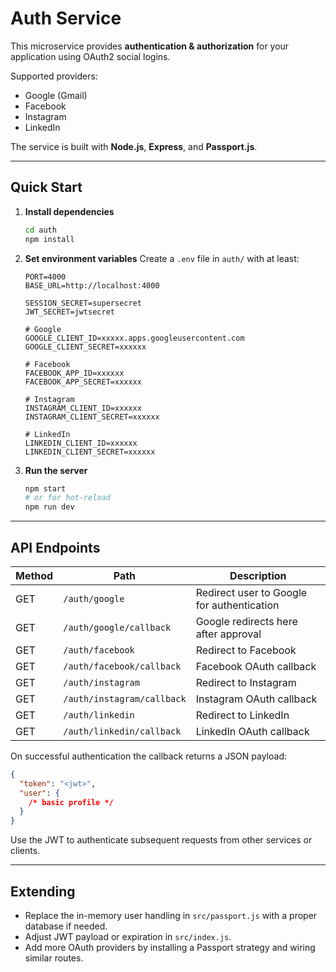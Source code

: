 # Auth Service

This microservice provides **authentication & authorization** for your application using OAuth2 social logins.

Supported providers:

- Google (Gmail)
- Facebook
- Instagram
- LinkedIn

The service is built with **Node.js**, **Express**, and **Passport.js**.

---

## Quick Start

1. **Install dependencies**

   ```bash
   cd auth
   npm install
   ```

2. **Set environment variables**
   Create a `.env` file in `auth/` with at least:

   ```env
   PORT=4000
   BASE_URL=http://localhost:4000

   SESSION_SECRET=supersecret
   JWT_SECRET=jwtsecret

   # Google
   GOOGLE_CLIENT_ID=xxxxx.apps.googleusercontent.com
   GOOGLE_CLIENT_SECRET=xxxxxx

   # Facebook
   FACEBOOK_APP_ID=xxxxxx
   FACEBOOK_APP_SECRET=xxxxxx

   # Instagram
   INSTAGRAM_CLIENT_ID=xxxxxx
   INSTAGRAM_CLIENT_SECRET=xxxxxx

   # LinkedIn
   LINKEDIN_CLIENT_ID=xxxxxx
   LINKEDIN_CLIENT_SECRET=xxxxxx
   ```

3. **Run the server**
   ```bash
   npm start
   # or for hot-reload
   npm run dev
   ```

---

## API Endpoints

| Method | Path                       | Description                                |
| ------ | -------------------------- | ------------------------------------------ |
| GET    | `/auth/google`             | Redirect user to Google for authentication |
| GET    | `/auth/google/callback`    | Google redirects here after approval       |
| GET    | `/auth/facebook`           | Redirect to Facebook                       |
| GET    | `/auth/facebook/callback`  | Facebook OAuth callback                    |
| GET    | `/auth/instagram`          | Redirect to Instagram                      |
| GET    | `/auth/instagram/callback` | Instagram OAuth callback                   |
| GET    | `/auth/linkedin`           | Redirect to LinkedIn                       |
| GET    | `/auth/linkedin/callback`  | LinkedIn OAuth callback                    |

On successful authentication the callback returns a JSON payload:

```json
{
  "token": "<jwt>",
  "user": {
    /* basic profile */
  }
}
```

Use the JWT to authenticate subsequent requests from other services or clients.

---

## Extending

- Replace the in-memory user handling in `src/passport.js` with a proper database if needed.
- Adjust JWT payload or expiration in `src/index.js`.
- Add more OAuth providers by installing a Passport strategy and wiring similar routes.
